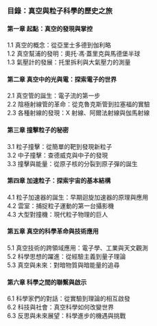 ### 目錄：真空與粒子科學的歷史之旅  

#### 第一章 起點：真空的發現與掌控  
1.1 真空的概念：從亞里士多德到伽利略  
1.2 真空幫浦的發明：奧托·馮·蓋里克與馬德堡半球  
1.3 氣壓計的發展：托里拆利與大氣壓力的測量  

#### 第二章 真空中的光與電：探索電子的世界  
2.1 真空管的誕生：電子流的第一步  
2.2 陰極射線管的革命：從克魯克斯管到拉塞福的實驗  
2.3 各種射線的發現：X 射線、阿爾法射線與伽馬射線  

#### 第三章 撞擊粒子的秘密  
3.1 粒子撞擊：從簡單的靶到發現新粒子  
3.2 中子撞擊：查德威克與中子的發現  
3.3 撞擊與能量：從原子核的分裂到原子彈的誕生  

#### 第四章 加速粒子：探索宇宙的基本結構  
4.1 粒子加速器的誕生：早期迴旋加速器的原理與應用  
4.2 雲室：捕捉粒子運動的第一台攝影機  
4.3 大型對撞機：現代粒子物理的巨人  

#### 第五章 真空的科學革命與技術應用  
5.1 真空技術的跨領域應用：電子學、工業與天文觀測  
5.2 科學思想的躍進：從經驗主義到量子理論  
5.3 真空與未來：對暗物質與暗能量的追尋  

#### 第六章 科學之間的聯繫與啟示  
6.1 科學家們的對話：從實驗到理論的相互啟發  
6.2 科技與社會：真空科學如何改變世界  
6.3 反思與未來展望：科學進步的機遇與挑戰  